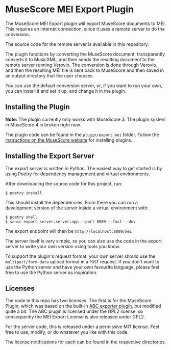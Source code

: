 # MuseScore MEI Export Plugin

The MuseScore MEI Export plugin will export MuseScore documents to
MEI. This requires an internet connection, since it uses a remote server
to do the conversion. 

The source code for the remote server is available in this repository.

The plugin functions by converting the MuseScore document, transparently
converts it to MusicXML, and then sends the resulting document to the remote
server running Verovio. The conversion is done through Verovio, and then
the resulting MEI file is sent back to MuseScore and then saved in an output
directory that the user chooses.

You can use the default conversion server, or, if you want to run your own, you
can install it and set it up, and change it in the plugin.

## Installing the Plugin

**Note:** The plugin currently only works with MuseScore 3. The plugin system
in MuseScore 4 is broken right now. 

The plugin code can be found in the `plugin/export_mei` folder. Follow the
[instructions on the MuseScore website](https://musescore.org/en/handbook/3/plugins#installation) 
for installing plugins.

## Installing the Export Server

The export server is written in Python. The easiest way to get started is
by using Poetry for dependency management and virtual environments. 

After downloading the source code for this project, run:

    $ poetry install

This should install the dependencies. From there you can run a development version
of the server inside a virtual environment with:

    $ poetry shell
    $ sanic export_server.server:app --port 8009 --fast --dev

The export endpoint will then be `http://localhost:8009/mei`

The server itself is very simple, so you can also use the code
in the export server to write your own version using tools you know.

To support the plugin's request format, your own server should use the
`multipart/form-data` upload format in a `POST` request. If you don't want
to use the Python server and have your own favourite language, please feel
free to use the Python server as inspiration. 

## Licenses

The code in this repo has two licenses. The first is for the MuseScore Plugin,
which was based on the built-in [ABC exporter plugin](https://musescore.org/en/project/abc-export), 
but modified quite a bit. The ABC plugin is licensed under the GPL2 license, 
so consequently the MEI Export License is also released under GPL2.

For the server code, this is released under a permissive MIT license. Feel free to use,
modify, or do whatever you like with this code.

The license notifications for each can be found in the respective directories.

